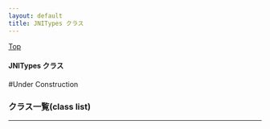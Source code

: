 ```yaml
---
layout: default
title: JNITypes クラス 
---
```

[Top](../index.html)

#### JNITypes クラス 

#Under Construction


### クラス一覧(class list)



---
